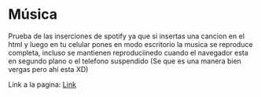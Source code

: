 # Música
Prueba de las inserciones de spotify ya que si insertas una cancion en el html y luego en tu celular pones en modo escritorio la musica se reproduce completa, incluso se mantienen reproduciinedo cuando el navegador esta en segundo plano o el telefono suspendido (Se que es una manera bien vergas pero ahí esta XD)


Link a la pagina: [Link](https://pabloaguirre9944.github.io/Musica/)
